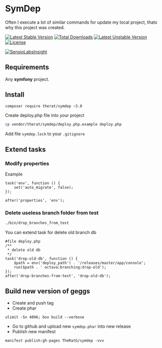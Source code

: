 # SymDep

Often I execute a lot of  similar commands for update my local project, thats why this project was created.

[![Latest Stable Version](https://poser.pugx.org/therat/symdep/v/stable.svg)](https://packagist.org/packages/therat/symdep) 
[![Total Downloads](https://poser.pugx.org/therat/symdep/downloads.svg)](https://packagist.org/packages/therat/symdep) 
[![Latest Unstable Version](https://poser.pugx.org/therat/symdep/v/unstable.svg)](https://packagist.org/packages/therat/symdep) 
[![License](https://poser.pugx.org/therat/symdep/license.svg)](https://packagist.org/packages/therat/symdep)

[![SensioLabsInsight](https://insight.sensiolabs.com/projects/38683099-7e9e-4323-8b41-b0be255e7dc9/big.png)](https://insight.sensiolabs.com/projects/38683099-7e9e-4323-8b41-b0be255e7dc9)


## Requirements

Any **symfony** project.

## Install

```bash
composer require therat/symdep ~3.0
```

Create deploy.php file into your project

```bash
cp vendor/therat/symdep/deploy.php.example deploy.php
```

Add file `symdep.lock` to your `.gitignore`

## Extend tasks

### Modify properties

Example 

```
task('env', function () {
    set('auto_migrate', false);
});

after('properties', 'env');
```

### Delete useless branch folder from test

```bash
./bin/drop_branches_from_test
```

You can extend task for delete old branch db

```
#file deploy.php
/**
 * delete old db
 */
task('drop-old-db', function () {
    $path = env('deploy_path') . '/releases/master/app/console';
    run($path . ' octava:branching:drop-old');
});
after('drop-branches-from-test', 'drop-old-db');
```

## Build new version of geggs

* Create and push tag
* Create phar 
```
ulimit -Sn 4096; box build --verbose
```
* Go to github and upload new `symdep.phar` into new release
* Publish new manifest
```
manifest publish:gh-pages TheRatG/symdep -vvv
```